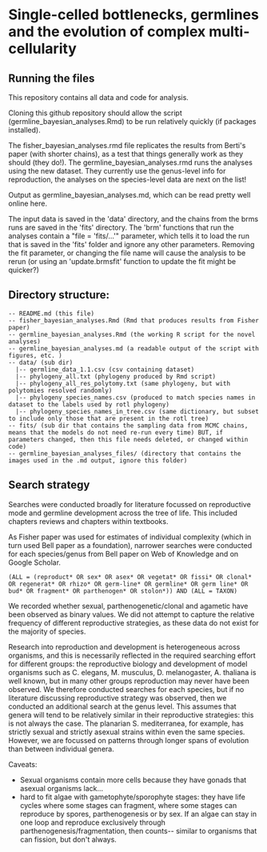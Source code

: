 # Single-celled bottlenecks, germlines and the evolution of complex multi-cellularity


## Running the files

This repository contains all data and code for analysis.

Cloning this github repository should allow the script (germline_bayesian_analyses.Rmd) to be run relatively quickly (if packages installed). 

The fisher_bayesian_analyses.rmd file replicates the results from Berti's paper (with shorter chains), as a test that things generally work as they should (they do!). The germline_bayesian_analyses.rmd runs the analyses using the new dataset. They currently use the genus-level info for reproduction, the analyses on the species-level data are next on the list!

Output as germline_bayesian_analyses.md, which can be read pretty well online here. 

The input data is saved in the 'data' directory, and the chains from the brms runs are saved in the 'fits' directory. The 'brm' functions that run the analyses contain a "file = 'fits/...'" parameter, which tells it to load the run that is saved in the 'fits' folder and ignore any other parameters. Removing the fit parameter, or changing the file name will cause the analysis to be rerun (or using an 'update.brmsfit' function to update the fit might be quicker?)

## Directory structure:
```
-- README.md (this file)  
-- fisher_bayesian_analyses.Rmd (Rmd that produces results from Fisher paper) 
-- germline_bayesian_analyses.Rmd (the working R script for the novel analyses) 
-- germline_bayesian_analyses.md (a readable output of the script with figures, etc. ) 
-- data/ (sub dir)  
  |-- germline_data_1.1.csv (csv containing dataset)  
  |-- phylogeny_all.txt (phylogeny produced by Rmd script)  
  |-- phylogeny_all_res_polytomy.txt (same phylogeny, but with polytomies resolved randomly)  
  |-- phylogeny_species_names.csv (produced to match species names in dataset to the labels used by rotl phylogeny)
  |-- phylogeny_species_names_in_tree.csv (same dictionary, but subset to include only those that are present in the rotl tree)  
-- fits/ (sub dir that contains the sampling data from MCMC chains, means that the models do not need re-run every time) BUT, if parameters changed, then this file needs deleted, or changed within code)
-- germline_bayesian_analyses_files/ (directory that contains the images used in the .md output, ignore this folder)
```

## Search strategy

Searches were conducted broadly for literature focussed on reproductive mode and germline development across the tree of life. This included chapters reviews and chapters within textbooks.

As Fisher paper was used for estimates of individual complexity (which in turn used Bell paper as a foundation), narrower searches were conducted for each species/genus from Bell paper on Web of Knowledge and on Google Scholar. 

`(ALL = (reproduct* OR sex* OR asex* OR vegetat* OR fissi* OR clonal* OR regenerat* OR rhizo* OR germ-line* OR germline* OR germ line* OR bud* OR fragment* OR parthenogen* OR stolon*)) AND (ALL = TAXON)` 

We recorded whether sexual, parthenogenetic/clonal and agametic have been observed as binary values. We did not attempt to capture the relative frequency of different reproductive strategies, as these data do not exist for the majority of species. 

Research into reproduction and development is heterogeneous across organisms, and this is necessarily reflected in the required searching effort for different groups: the reproductive biology and development of model organisms such as C. elegans, M. musculus, D. melanogaster, A. thaliana is well known, but in many other groups reproduction may never have been observed. We therefore conducted searches for each species, but if no literature discussing reproductive strategy was observed, then we conducted an additional search at the genus level. This assumes that genera will tend to be relatively similar in their reproductive strategies: this is not always the case. The planarian S. mediterranea, for example, has strictly sexual and strictly asexual strains within even the same species. However, we are focussed on patterns through longer spans of evolution than between individual genera. 

Caveats:

* Sexual organisms contain more cells because they have gonads that asexual organisms lack...  
* hard to fit algae with gametophyte/sporophyte stages: they have life cycles where some stages can fragment, where some stages can reproduce by spores, parthenogenesis or by sex. If an algae can stay in one loop and reproduce exclusively through parthenogenesis/fragmentation, then counts-- similar to organisms that can fission, but don't always.


